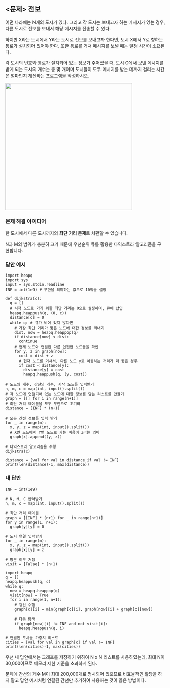 ## <문제> 전보
어떤 나라에는 N개의 도시가 있다. 그리고 각 도시는 보내고자 하는 메시지가 있는 경우, 다른 도시로 
전보를 보내서 해당 메시지를 전송할 수 있다.

하지만 X라는 도시에서 Y라는 도시로 전보를 보내고자 한다면, 도시 X에서 Y로 향하는 통로가 설치되어 
있어야 한다. 또한 통로를 거쳐 메시지를 보낼 때는 일정 시간이 소요된다.

각 도시의 번호와 통로가 설치되어 있는 정보가 주어졌을 때, 도시 C에서 보낸 메시지를 받게 되는 도시의 
개수는 총 몇 개이며 도시들이 모두 메시지를 받는 데까지 걸리는 시간은 얼마인지 계산하는 프로그램을 
작성하시오.

<img src=https://user-images.githubusercontent.com/62216628/162418408-f539a0ae-8fab-47ef-acf0-dc4638d9b4fe.png width=400px></img>

### 문제 해결 아이디어
한 도시에서 다른 도시까지의 **최단 거리 문제**로 치환할 수 있습니다.

N과 M의 범위가 충분히 크기 때문에 우선순위 큐를 활용한 다익스트라 알고리즘을 구현합니다.

### 답안 예시
```
import heapq
import sys
input = sys.stdin.readline
INF = int(1e9) # 무한을 의미하는 값으로 10억을 설정

def dijkstra(c):
  q = []
  # 시작 노드로 가기 위한 최단 거리는 0으로 설정하여, 큐에 삽입
  heapq.heappush(q, (0, c))
  distance[c] = 0
  while q: # 큐가 비어 있지 않다면
    # 가장 최단 거리가 짧은 노드에 대한 정보를 꺼내기
    dist, now = heapq.heappop(q)
    if distance[now] < dist:
      continue
    # 현재 노드와 연결된 다른 인접한 노드들을 확인
    for y, z in graph[now]:
      cost = dist + z
      # 현재 노드를 거쳐서, 다른 노드 y로 이동하는 거리가 더 짧은 경우
      if cost < distance[y]:
        distance[y] = cost
        heapq.heappush(q, (y, cost))
    
# 노드의 개수, 간선의 개수, 시작 노드를 입력받기
n, m, c = map(int, input().split())
# 각 노드에 연결되어 있는 노드에 대한 정보를 담는 리스트를 만들기
graph = [[] for i in range(n+1)]
# 최단 거리 테이블을 모두 무한으로 초기화
distance = [INF] * (n+1)

# 모든 간선 정보를 입력 받기
for _ in range(m):
  x, y, z = map(int, input().split())
  # X번 노드에서 Y번 노드로 가는 비용이 Z라는 의미
  graph[x].append((y, z))

# 다익스트라 알고리즘을 수행
dijkstra(c)

distance = [val for val in distance if val != INF]
print(len(distance)-1, max(distance))
```

### 내 답안
```
INF = int(1e9)

# N, M, C 입력받기
n, m, c = map(int, input().split())

# 최단 거리 테이블
graph = [[INF] * (n+1) for _ in range(n+1)]
for y in range(1, n+1):
  graph[y][y] = 0

# 도시 연결 입력받기
for _ in range(m):
  x, y, z = map(int, input().split())
  graph[x][y] = z

# 방문 여부 저장
visit = [False] * (n+1)

import heapq
q = []
heapq.heappush(q, c)
while q:
  now = heapq.heappop(q)
  visit[now] = True
  for i in range(1, n+1):
    # 갱신 수행
    graph[c][i] = min(graph[c][i], graph[now][i] + graph[c][now])

    # 다음 탐색
    if graph[now][i] != INF and not visit[i]:
      heapq.heappush(q, i)

# 연결된 도시들 가중치 리스트
cities = [val for val in graph[c] if val != INF]
print(len(cities)-1, max(cities))
```
우선 내 답안에서는 그래프를 저장하기 위하여 N x N 리스트를 사용하였는데, 최대 N이 
30,000이므로 메모리 제한 기준을 초과하게 된다.

문제에 간선의 개수 M이 최대 200,000개로 명시되어 있으므로 비효율적인 할당을 하지 말고 
답안 예시처럼 연결된 간선만 추가하여 사용하는 것이 옳은 방법이다.




